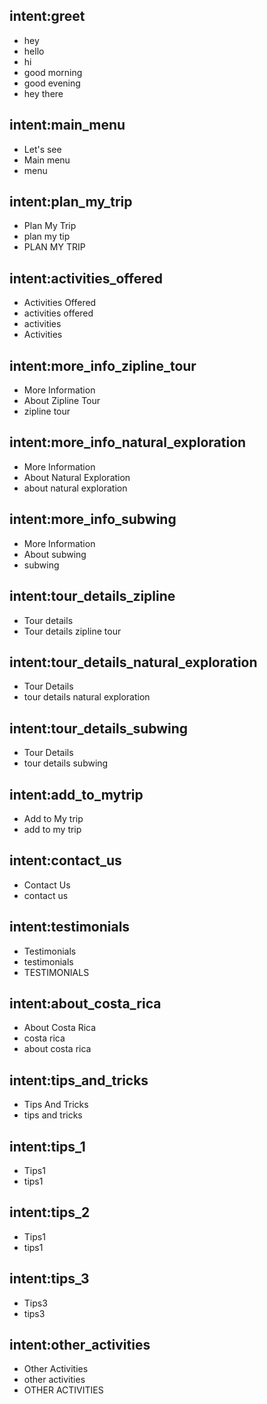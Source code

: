 ## intent:greet
- hey
- hello
- hi
- good morning
- good evening
- hey there

## intent:main_menu
- Let's see
- Main menu
- menu

## intent:plan_my_trip
- Plan My Trip
- plan my tip
- PLAN MY TRIP

## intent:activities_offered
- Activities Offered
- activities offered
- activities
- Activities

## intent:more_info_zipline_tour
- More Information
- About Zipline Tour
- zipline tour

## intent:more_info_natural_exploration
- More Information
- About Natural Exploration
- about natural exploration

## intent:more_info_subwing
- More Information
- About subwing
- subwing

## intent:tour_details_zipline
- Tour details
- Tour details zipline tour

## intent:tour_details_natural_exploration
- Tour Details
- tour details natural exploration


## intent:tour_details_subwing
- Tour Details
- tour details subwing

## intent:add_to_mytrip
- Add to My trip
- add to my trip

## intent:contact_us
- Contact Us
- contact us

## intent:testimonials
- Testimonials
- testimonials
- TESTIMONIALS

## intent:about_costa_rica
- About Costa Rica
- costa rica
- about costa rica

## intent:tips_and_tricks
- Tips And Tricks
- tips and tricks

## intent:tips_1
- Tips1
- tips1

## intent:tips_2
- Tips1
- tips1

## intent:tips_3
- Tips3
- tips3

## intent:other_activities
- Other Activities
- other activities
- OTHER ACTIVITIES
